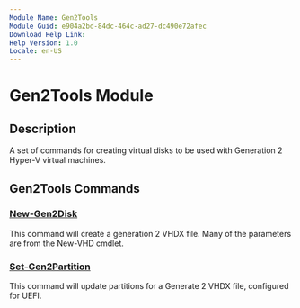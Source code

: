 ```yaml
---
Module Name: Gen2Tools
Module Guid: e904a2bd-84dc-464c-ad27-dc490e72afec
Download Help Link: 
Help Version: 1.0
Locale: en-US
---
```


# Gen2Tools Module
## Description
A set of commands for creating virtual disks to be used with Generation 2 Hyper-V virtual machines.

## Gen2Tools Commands
### [New-Gen2Disk](New-Gen2Disk.md)
This command will create a generation 2 VHDX file. Many of the parameters are from the New-VHD cmdlet.

### [Set-Gen2Partition](Set-Gen2Partition.md)
This command will update partitions for a Generate 2 VHDX file, configured for UEFI.

